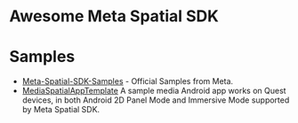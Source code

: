 # Awesome Meta Spatial SDK

# Samples

- [Meta-Spatial-SDK-Samples](https://github.com/meta-quest/Meta-Spatial-SDK-Samples) - Official Samples from Meta.
- [MediaSpatialAppTemplate](https://github.com/fbsamples/MediaSpatialAppTemplate) A sample media Android app works on Quest devices, in both Android 2D Panel Mode and Immersive Mode supported by Meta Spatial SDK.
